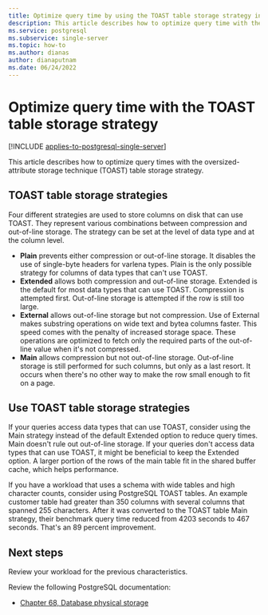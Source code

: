 ```yaml
---
title: Optimize query time by using the TOAST table storage strategy in Azure Database for PostgreSQL - Single Server
description: This article describes how to optimize query time with the TOAST table storage strategy on an Azure Database for PostgreSQL - Single Server.
ms.service: postgresql
ms.subservice: single-server
ms.topic: how-to
ms.author: dianas
author: dianaputnam
ms.date: 06/24/2022
---
```


# Optimize query time with the TOAST table storage strategy

[!INCLUDE [applies-to-postgresql-single-server](../includes/applies-to-postgresql-single-server.md)]

This article describes how to optimize query times with the oversized-attribute storage technique (TOAST) table storage strategy.

## TOAST table storage strategies

Four different strategies are used to store columns on disk that can use TOAST. They represent various combinations between compression and out-of-line storage. The strategy can be set at the level of data type and at the column level.
- **Plain** prevents either compression or out-of-line storage. It disables the use of single-byte headers for varlena types. Plain is the only possible strategy for columns of data types that can't use TOAST.
- **Extended** allows both compression and out-of-line storage. Extended is the default for most data types that can use TOAST. Compression is attempted first. Out-of-line storage is attempted if the row is still too large.
- **External** allows out-of-line storage but not compression. Use of External makes substring operations on wide text and bytea columns faster. This speed comes with the penalty of increased storage space. These operations are optimized to fetch only the required parts of the out-of-line value when it's not compressed.
- **Main** allows compression but not out-of-line storage. Out-of-line storage is still performed for such columns, but only as a last resort. It occurs when there's no other way to make the row small enough to fit on a page.

## Use TOAST table storage strategies

If your queries access data types that can use TOAST, consider using the Main strategy instead of the default Extended option to reduce query times. Main doesn't rule out out-of-line storage. If your queries don't access data types that can use TOAST, it might be beneficial to keep the Extended option. A larger portion of the rows of the main table fit in the shared buffer cache, which helps performance.

If you have a workload that uses a schema with wide tables and high character counts, consider using PostgreSQL TOAST tables. An example customer table had greater than 350 columns with several columns that spanned 255 characters. After it was converted to the TOAST table Main strategy, their benchmark query time reduced from 4203 seconds to 467 seconds. That's an 89 percent improvement.

## Next steps

Review your workload for the previous characteristics.

Review the following PostgreSQL documentation: 
- [Chapter 68, Database physical storage](https://www.postgresql.org/docs/current/storage-toast.html) 
